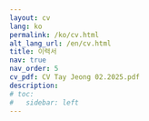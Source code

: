 ```yaml
---
layout: cv
lang: ko
permalink: /ko/cv.html
alt_lang_url: /en/cv.html
title: 이력서
nav: true
nav_order: 5
cv_pdf: CV Tay Jeong 02.2025.pdf
description: 
# toc:
#   sidebar: left
---
```

  